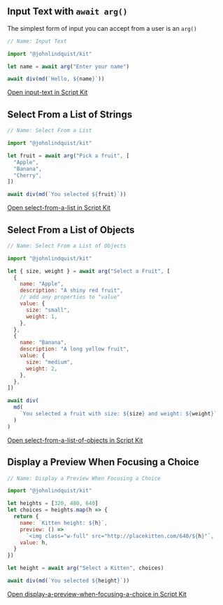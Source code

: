 <meta url="https://github.com/johnlindquist/kit/discussions/819">
<meta id="D_kwDOEu7MBc4AP-jk">
<meta sectionId="1">
<meta title="Text Input">
<meta section="Essentials">
<meta i="1">    
<meta path="docs/receive-text-input">

## Input Text with `await arg()`

The simplest form of input you can accept from a user is an `arg()`

```js
// Name: Input Text

import "@johnlindquist/kit"

let name = await arg("Enter your name")

await div(md(`Hello, ${name}`))
```

[Open input-text in Script Kit](https://scriptkit.com/api/new?name=input-text&url=https://gist.githubusercontent.com/johnlindquist/af8883b05ae34055fff79ec8556e007d/raw/bb5d116f831d3124081867e83710a07e39bf41cd/input-text.js")

## Select From a List of Strings

```js
// Name: Select From a List

import "@johnlindquist/kit"

let fruit = await arg("Pick a fruit", [
  "Apple",
  "Banana",
  "Cherry",
])

await div(md(`You selected ${fruit}`))
```

[Open select-from-a-list in Script Kit](https://scriptkit.com/api/new?name=select-from-a-list&url=https://gist.githubusercontent.com/johnlindquist/a53ebfe6372eb3ad3aade06e2d11ef51/raw/b1939b6cceb669f2bbaeec5e6b3af2549994e214/select-from-a-list.js")

## Select From a List of Objects

```js
// Name: Select From a List of Objects

import "@johnlindquist/kit"

let { size, weight } = await arg("Select a Fruit", [
  {
    name: "Apple",
    description: "A shiny red fruit",
    // add any properties to "value"
    value: {
      size: "small",
      weight: 1,
    },
  },
  {
    name: "Banana",
    description: "A long yellow fruit",
    value: {
      size: "medium",
      weight: 2,
    },
  },
])

await div(
  md(
    `You selected a fruit with size: ${size} and weight: ${weight}`
  )
)
```

[Open select-from-a-list-of-objects in Script Kit](https://scriptkit.com/api/new?name=select-from-a-list-of-objects&url=https://gist.githubusercontent.com/johnlindquist/1643c1f34cc146e19c01b5144c542b6f/raw/ac3a2bc71c27d1ee58cf83394c8755a005d2a567/select-from-a-list-of-objects.js")

## Display a Preview When Focusing a Choice

```js
// Name: Display a Preview When Focusing a Choice

import "@johnlindquist/kit"

let heights = [320, 480, 640]
let choices = heights.map(h => {
  return {
    name: `Kitten height: ${h}`,
    preview: () =>
      `<img class="w-full" src="http://placekitten.com/640/${h}"`,
    value: h,
  }
})

let height = await arg("Select a Kitten", choices)

await div(md(`You selected ${height}`))
```

[Open display-a-preview-when-focusing-a-choice in Script Kit](https://scriptkit.com/api/new?name=display-a-preview-when-focusing-a-choice&url=https://gist.githubusercontent.com/johnlindquist/13299ad794a03d3443a5afd8e11ca76a/raw/ac84e21e88c8ac5e8ffdd729a8a5a04a281df796/display-a-preview-when-focusing-a-choice.js")
